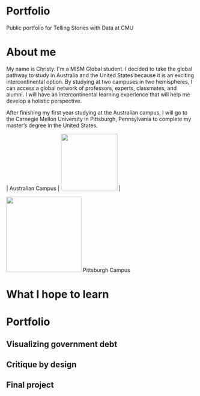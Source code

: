 # Portfolio
Public portfolio for Telling Stories with Data at CMU


# About me
My name is Christy. I'm a MISM Global student. I decided to take the global pathway to study in Australia and the United States because it is an exciting intercontinental option. By studying at two campuses in two hemispheres, I can access a global network of professors, experts, classmates, and alumni. I will have an intercontinental learning experience that will help me develop a holistic perspective.

After finishing my first year studying at the Australian campus, I will go to the Carnegie Mellon University in Pittsburgh, Pennsylvania to complete my master’s degree in the United States. 

| Australian Campus | <img src="https://user-images.githubusercontent.com/116990977/198948699-526a6296-aaad-4cdb-a821-0366421dc592.jpg" width="150"/> |


<img src="https://user-images.githubusercontent.com/116990977/199159212-109dac12-1ce5-4ac4-8e12-7709206a8d85.jpg" width="200"/> 
Pittsburgh Campus 


# What I hope to learn


# Portfolio
## Visualizing government debt
## Critique by design
## Final project
